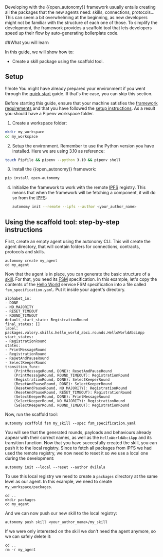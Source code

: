 Developing with the {{open_autonomy}} framework usually entails creating all the packages that the new agents need: skills, connections, protocols... This can seem a bit overwhelming at the beginning, as new developers might not be familiar with the structure of each one of those. To simplify the development, the framework provides a scaffold tool that lets developers speed up their flow by auto-generating boilerplate code.

##What you will learn

In this guide, we will show how to:

- Create a skill package using the scaffold tool.

## Setup

!!!note
    You might have already prepared your environment if you went through the [quick start](https://docs.autonolas.network/quick_start/) guide. If that's the case, you can skip this section.

Before starting this guide, ensure that your machine satisfies the [framework requirements](./quick_start.md#requirements) and that
you have followed the [setup instructions](./quick_start.md#setup). As a result you should have a Pipenv workspace folder.

1. Create a workspace folder:
```bash
mkdir my_workspace
cd my_workspace
```

2. Setup the environment. Remember to use the Python version you have installed. Here we are using 3.10 as reference:
```bash
touch Pipfile && pipenv --python 3.10 && pipenv shell
```

3. Install the {{open_autonomy}} framework:
```bash
pip install open-autonomy
```

4. Initialize the framework to work with the remote [IPFS](https://ipfs.io) registry. This means that when the framework will be fetching a component, it will do so from the [IPFS](https://ipfs.io):
    ```bash
    autonomy init --remote --ipfs --author <your_author_name>
    ```

## Using the scaffold tool: step-by-step instructions

First, create an empty agent using the autonomy CLI. This will create the agent directory, that will contain folders for connections, contracts, protocols and skills.
```
autonomy create my_agent
cd my_agent
```
Now that the agent is in place, you can generate the basic structure of a [skill](https://open-aea.docs.autonolas.tech/skill/). For that, you need its [FSM](https://docs.autonolas.network/fsm/) specification. In this example, let's copy the contents of the [Hello World](https://docs.autonolas.network/hello_world_agent_service/) service FSM specification into a file called ```fsm_specification.yaml```. Put it inside your agent's directory.

```
alphabet_in:
- DONE
- NO_MAJORITY
- RESET_TIMEOUT
- ROUND_TIMEOUT
default_start_state: RegistrationRound
final_states: []
label: packages.valory.skills.hello_world_abci.rounds.HelloWorldAbciApp
start_states:
- RegistrationRound
states:
- PrintMessageRound
- RegistrationRound
- ResetAndPauseRound
- SelectKeeperRound
transition_func:
    (PrintMessageRound, DONE): ResetAndPauseRound
    (PrintMessageRound, ROUND_TIMEOUT): RegistrationRound
    (RegistrationRound, DONE): SelectKeeperRound
    (ResetAndPauseRound, DONE): SelectKeeperRound
    (ResetAndPauseRound, NO_MAJORITY): RegistrationRound
    (ResetAndPauseRound, RESET_TIMEOUT): RegistrationRound
    (SelectKeeperRound, DONE): PrintMessageRound
    (SelectKeeperRound, NO_MAJORITY): RegistrationRound
    (SelectKeeperRound, ROUND_TIMEOUT): RegistrationRound
```

Now, run the scaffold tool:

```
autonomy scaffold fsm my_skill --spec fsm_specification.yaml
```

You will see that the generated rounds, payloads and behaviours already appear with their correct names, as well as the `HelloWorldAbciApp` and its transition function. Now that you have succesfully created the skill, you can push it to the local registry. Since to fetch all packages from IPFS we had used the remote registry, we now need to reset it so we use a local one during the development:
```
autonomy init --local --reset --author dvilela
```

To use this local registry we need to create a `packages` directory at the same level as our agent. In this example, we need to create `my_workspace/packages`.
```
cd ..
mkdir packages
cd my_agent
```

And we can now push our new skill to the local registry:
```
autonomy push skill <your_author_name>/my_skill
```

If we were only interested on the skill we don't need the agent anymore, so we can safely delete it:
```
cd ..
rm -r my_agent
```